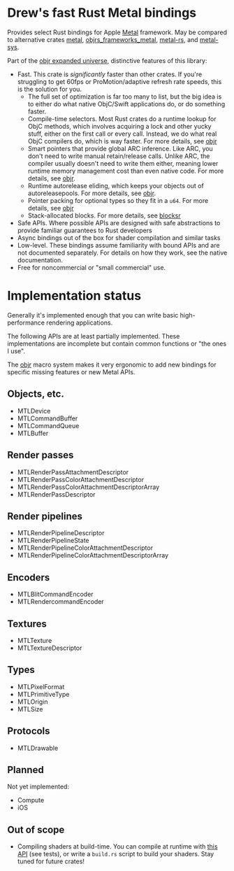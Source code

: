 # Drew's fast Rust Metal bindings

Provides select Rust bindings for Apple [Metal](https://developer.apple.com/metal/) framework.  May be compared to alternative crates [metal](https://crates.io/crates/metal), [objrs_frameworks_metal](https://crates.io/crates/objrs_frameworks_metal),
[metal-rs](https://crates.io/crates/metal-rs), and [metal-sys](https://crates.io/crates/metal-sys).

Part of the [objr expanded universe](https://github.com/drewcrawford/objr#objr-expanded-universe), distinctive features of this library:

* Fast.  This crate is *significantly* faster than other crates.  If you're struggling to get 60fps or ProMotion/adaptive refresh rate speeds, this
  is the solution for you.
    * The full set of optimization is far too many to list, but the big idea is to either do what native ObjC/Swift applications do, or do something faster.
    * Compile-time selectors.  Most Rust crates do a runtime lookup for ObjC methods, which involves acquiring a lock and other yucky stuff, either on the first call or every call.  Instead, we do what real ObjC compilers do, which is way faster.  For more details, see [objr](https://github.com/drewcrawford/objr)
    * Smart pointers that provide global ARC inference.  Like ARC, you don't need to write manual retain/release calls.  Unlike ARC, the compiler
      usually doesn't need to write them either, meaning lower runtime memory management cost than even native code.  For more details, see [objr](https://github.com/drewcrawford/objr).
    * Runtime autorelease eliding, which keeps your objects out of autoreleasepools.  For more details, see [objr](https://github.com/drewcrawford/objr).
    * Pointer packing for optional types so they fit in a `u64`.  For more details, see [objr](https://github.com/drewcrawford/objr)
    * Stack-allocated blocks.  For more details, see [blocksr](https://github.com/drewcrawford/blocksr)
* Safe APIs.  Where possible APIs are designed with safe abstractions to provide familiar guarantees to Rust developers
* Async bindings out of the box for shader compilation and similar tasks
* Low-level.  These bindings assume familiarity with bound APIs and are not documented separately.  For details on how they work, see the native documentation.
* Free for noncommercial or "small commercial" use.

# Implementation status
Generally it's implemented enough that you can write basic high-performance rendering applications.

The following APIs are at least partially implemented.  These implementations are incomplete but contain common functions or "the ones I use".

The [objr](https://github.com/drewcrawford/objr) macro system makes it very ergonomic to add new bindings for specific missing features
or new Metal APIs.

## Objects, etc.
* MTLDevice
* MTLCommandBuffer
* MTLCommandQueue
* MTLBuffer

## Render passes
* MTLRenderPassAttachmentDescriptor
* MTLRenderPassColorAttachmentDescriptor
* MTLRenderPassColorAttachmentDescriptorArray
* MTLRenderPassDescriptor

## Render pipelines
* MTLRenderPipelineDescriptor
* MTLRenderPipelineState
* MTLRenderPipelineColorAttachmentDescriptor
* MTLRenderPipelineColorAttachmentDescriptorArray

## Encoders
* MTLBlitCommandEncoder
* MTLRendercommandEncoder

## Textures
* MTLTexture
* MTLTextureDescriptor

## Types
* MTLPixelFormat
* MTLPrimitiveType
* MTLOrigin
* MTLSize

## Protocols
* MTLDrawable

## Planned

Not yet implemented:
* Compute
* iOS

## Out of scope

* Compiling shaders at build-time. You can compile at runtime with [this API](https://developer.apple.com/documentation/metal/mtldevice/1433431-makelibrary) (see tests), or write a `build.rs` script to build your shaders.
  Stay tuned for future crates!